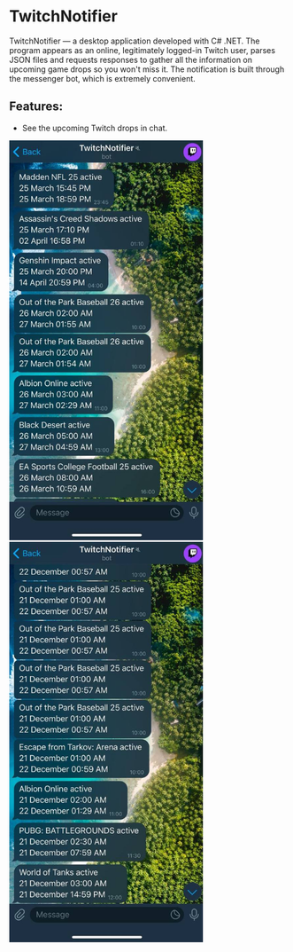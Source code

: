 # TwitchNotifier

TwitchNotifier — a desktop application developed with C# .NET. The program appears as an online, legitimately logged-in Twitch user, parses JSON files and requests responses to gather all the information on upcoming game drops so you won't miss it. The notification is built through the messenger bot, which is extremely convenient. 

## Features:

- See the upcoming Twitch drops in chat. 

<p align="left">

  <img src="https://github.com/DmytroMudragel/TwitchNotifier/blob/main/Figuration/1.jpg" alt="Image 1" width="350" style="display:inline-block; margin-right:20px;">

  <img src="https://github.com/DmytroMudragel/TwitchNotifier/blob/main/Figuration/2.jpg" alt="Image 2" width="350" style="display:inline-block;">

</p>
